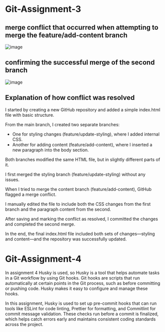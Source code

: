 # Git-Assignment-3


## merge conflict that occurred when attempting to merge the feature/add-content branch
![image](https://github.com/user-attachments/assets/50337ab9-ddb0-4270-90a5-afe2d79a7e39)



## confirming the successful merge of the second branch
![image](https://github.com/user-attachments/assets/f8e071f2-ab76-4117-9cd2-3ee632318383)


## Explanation of how conflict was resolved
I started by creating a new GitHub repository and added a simple index.html file with basic structure.

From the main branch, I created two separate branches: 
- One for styling changes (feature/update-styling), where I added internal CSS.
- Another for adding content (feature/add-content), where I inserted a new paragraph into the body section.

Both branches modified the same HTML file, but in slightly different parts of it.

I first merged the styling branch (feature/update-styling) without any issues.

When I tried to merge the content branch (feature/add-content), GitHub flagged a merge conflict.

I manually edited the file to include both the CSS changes from the first branch and the paragraph content from the second.

After saving and marking the conflict as resolved, I committed the changes and completed the second merge.

In the end, the final index.html file included both sets of changes—styling and content—and the repository was successfully updated.



# Git-Assignment-4
In assignment 4 Husky is used, so Husky is a tool that helps automate tasks in a Git workflow by using Git hooks. Git hooks are scripts that run automatically at certain points in the Git process, such as before committing or pushing code. Husky makes it easy to configure and manage these hooks.

In this assignment, Husky is used to set up pre-commit hooks that can run tools like ESLint for code linting, Prettier for formatting, and Commitlint for commit message validation. These checks run before a commit is finalized, which helps catch errors early and maintains consistent coding standards across the project.
